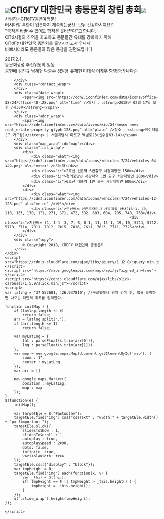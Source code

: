 
<!DOCTYPE html>
<html>
<head>
<title>초대합니다 :-)</title>
<meta charset="utf-8" />
<meta name="viewport" content="width=device-width, initial-scale=1.0, maximum-scale=1.0, minimum-scale=1.0, user-scalable=yes" />

<meta property="og:site_name" content="СПБГУ" />
<meta property="og:title" content="СПБГУ 대한민국 총동문회" />
<meta property="og:description" content="СПБГУ 총동문회 창립 총회  " />
<meta property="og:image" content="https://user-images.githubusercontent.com/36090272/35768103-580e0d5a-093a-11e8-87ec-3feba4ac375c.jpg" />
<meta property="og:image" content="https://user-images.githubusercontent.com/36090272/35768101-57c18b06-093a-11e8-8c6c-023425a8cd5f.jpg" />
<meta property="og:type" content="website" />
<meta property="og:url" content="StPetersburgUniversityInROK.github.io" />

<link rel="stylesheet" type="text/css" href="https://cdn.jsdelivr.net/jquery.slick/1.5.9/slick.css"/>
<style>
* {
	margin: 0;
	padding: 0;
	-webkit-tap-highlight-color: rgba(0, 0, 0, 0);
	-moz-tap-highlight-color: rgba(0, 0, 0, 0);
	-webkit-text-size-adjust: 100%;
}

html,body {
	height: 100%;
}

body {
	background-color: #eee;
}

#wrap {
	max-width: 500px;
	margin: 0 auto;
	background-color: #fff;
	height: auto;
}

.img100 {
	max-width: 100%;
	width: auto !important;
	width: 100%;
}

#autoplay, .slide_wrap {
	position:relative;
	width:100%;
	overflow:hidden;
}

.content_wrap {
	font-size: 14px;
	text-align: center;
	padding-top: 15px;
	margin: 0 15px;
	color: #8d968c;
	line-height: 20px;
}

.content_wrap h1 {
	font-size: 15px;
	font-weight: bold;
	text-align: center;
	padding-bottom: 15px;
	color: #50a27f;
}

.content_wrap h1 img {
	height: 40px;
	vertical-align: middle;
}

.contact_wrap {
	text-align: center;
	padding-top: 15px;
}

.contact_wrap a {
	font-size: 15px;
	color: #2f302c;
	font-weight: bold;
	text-decoration: none;
	display: inline-block;
	padding: 10px;
	min-width: 40px;
	border-radius: 5px;
}

.contact_wrap a.bg1 {
	background-color: #bbedc8;
}

.contact_wrap a.bg2 {
	background-color: #9bddbe;
}

.contact_wrap a.bg3 {
	background-color: #ccf2cb;
}

.contact_wrap img {
	height: 15px;
	padding-right: 5px;
	vertical-align: middle;
	position: relative;
	top: -2px;
}

.date_wrap {
	margin: 0 15px;
	padding: 20px 0 0 0;
	text-align: left;
	font-size: 13px;
}

.date_wrap img {
	height: 15px;
	vertical-align: middle;
	position: relative;
	top: -2px;
	padding-right: 5px;
}

.addr_wrap {
	margin: 0 15px;
	padding: 10px 0;
	text-align: left;
	font-size: 13px;
}

.addr_wrap img {
	height: 15px;
	vertical-align: middle;
	position: relative;
	top: -2px;
	padding-right: 5px;
}

.map_wrap {
	margin: 0 15px;
	height: 200px;
	background-color: #ddd;
	text-align: center;
	font-size: 14px;
}

.tras_wrap {
	margin: 0 15px;
	font-size: 14px;
	padding-bottom: 20px;
}

.tras_wrap div {
	padding-top: 10px;
}

.tras_wrap div.what {
	color: #888;
}

.tras_wrap div.is {
	color: #8d968c;
	font-weight: bold;
	margin: 0 20px;
}

.tras_wrap img {
	height: 14px;
	vertical-align: middle;
	position: relative;
	top: -3px;
	padding-right: 5px;
}
.copy {
	font-size:12px;
	color:#888;
	text-align:center;
	padding-top:15px;
	padding-bottom:15px;
}
.slick-prev,.slick-next {
	display:none !important;
}
</style>
</head>
<body>
	<div id="wrap">
		<div class="slide_wrap">
			<div id="autoplay" style="display:none;">
				<!-- //이미지 추가 -->
				<img src="https://user-images.githubusercontent.com/36090272/35768101-57c18b06-093a-11e8-8c6c-023425a8cd5f.jpg" class="img100" />
				<img src="https://user-images.githubusercontent.com/36090272/35768102-57e7cadc-093a-11e8-9b6d-aa6787cf3516.jpg" class="img100" />
				<img src="https://user-images.githubusercontent.com/36090272/35768103-580e0d5a-093a-11e8-87ec-3feba4ac375c.jpg" class="img100" />
				<img src="https://user-images.githubusercontent.com/36090272/35768104-5835c2e6-093a-11e8-8ea5-e32247b0778d.jpg" class="img100" />
				<img src="https://user-images.githubusercontent.com/36090272/35768105-585cf776-093a-11e8-8e6a-bb2aed831530.jpg" class="img100" />
				<img src="https://user-images.githubusercontent.com/36090272/35768106-58a6d81e-093a-11e8-9843-d4b94c386ccb.jpg" class="img100" />
				<img src="https://user-images.githubusercontent.com/36090272/35768107-58cc25b0-093a-11e8-98b8-969c0164de78.jpg" class="img100" />
			</div>
		</div>
		<div class="content_wrap">
			<h1><img src="https://user-images.githubusercontent.com/36090272/35768100-579b086e-093a-11e8-9773-4fcc83fb9ba4.png"/>СПбГУ 대한민국 총동문회 창립 총회<img src="https://user-images.githubusercontent.com/36090272/35768100-579b086e-093a-11e8-9773-4fcc83fb9ba4.png"/></h1>
사랑하는СПбГУ동문여러분! <br />
러시아발 혹한이 입춘까지 계속되는군요. 모두 건강하시지요?<br />
"국적은 바꿀 수 있어도 학적은 못바꾼다"고 합니다. <br />
СПб시절의 추억을 회고하고 동문들간 유대를 강화하기 위해 <br />
СПбГУ 대한민국 동문회를 출범시키고자 합니다 <br />
바쁘시더라도 동문들의 많은 동참을 권면드립니다<br />
			
2017.2.4. <br />
동문회결성 추진위원회 일동<br />
공현배 김진규 남혜현 박종수 성원용 유제현 이대식 이제우 함영준:가나다순<br />
			
		</div>
		<div class="contact_wrap">
		</div>
		<div class="date_wrap">
			<span><img src="https://cdn2.iconfinder.com/data/icons/office-38/24/office-40-128.png" alt="time" />일시 : <strong>2018년 02월 17일 오후 7시30분</strong></span>
		</div>
		<div class="addr_wrap">
			<span><img src="https://cdn4.iconfinder.com/data/icons/miu/24/house-home-real_estate-property-glyph-128.png" alt="place" />장소 : <strong>케이터틀(구.거구장)</strong> | 서울특별시 마포구 백범로23(신수동63-14)</span>
		</div>
		<div class="map_wrap" id="map"></div>
		<div class="tras_wrap">
			<div>
				<div class="what"><img src="https://cdn2.iconfinder.com/data/icons/vehicles-7/24/vehicles-04-128.png" alt="metro" />지하철</div>
				<div class="is">2호선 신촌역 6번출구 서강대방면 150m</div>
				<div class="is">경의중앙선 서강대역 1번 출구 서강대방면 200m</div>
				<div class="is">6호선 대흥역 1번 출구 서강대방면 600m</div>
			</div>
			<div>
				<div class="what"><img src="https://cdn2.iconfinder.com/data/icons/vehicles-7/24/vehicles-12-128.png" alt="metro" />버스</div>
				<div class="is">간선버스 신촌로터리나 서강대앞 하차(13-1, 19, 110, 163, 170, 171, 271, 371, 472, 602, 603, 604, 705, 740, 753</div>
                                                             <div class="is">지선버스 (1, 1-1, 3, 7, 8, 8-1, 11, 11-1, 19, 10, 5711, 5712, 5713, 5714, 7011, 7012, 7015, 7016, 7611, 7613, 7711, 7726</div>
			</div>
		</div>
		<div class="copy">
			© Copyright 2018, СПБГУ 대한민국 총동문회
		</div>
	</div>
	<script src="https://cdnjs.cloudflare.com/ajax/libs/jquery/1.12.0/jquery.min.js"></script>
	<script src="https://maps.googleapis.com/maps/api/js?signed_in=true"></script>
	<script src="https://cdnjs.cloudflare.com/ajax/libs/slick-carousel/1.5.9/slick.min.js"></script>
	<script>
	var latlng = "37.552681, 126.937810"; //구글맵에서 위치 검색 후, 맵을 클릭하면 나오는 하단의 좌표를 입력한다.

	function initMap() {
		if (latlng.length <= 0)
			return false;
		arr = latlng.split(",");
		if (arr.length <= 1)
			return false;

		var myLatLng = {
			lat : parseFloat($.trim(arr[0])),
			lng : parseFloat($.trim(arr[1]))
		};
		var map = new google.maps.Map(document.getElementById('map'), {
			zoom : 17,
			center : myLatLng
		});
		var arr = [];

		new google.maps.Marker({
			position : myLatLng,
			map : map
		});
	}
	$(function(e) {
		initMap();
		
		var targetEle = $("#autoplay");
		targetEle.find("img").css("cssText" , "width:" + targetEle.width() + "px !important;");
		targetEle.slick({
			slidesToShow : 1,
			slidesToScroll : 1,
			autoplay : true,
			autoplaySpeed : 2000,
			dots: false,
		  	infinite: true,
		  	variableWidth: true
		});
		targetEle.css({"display" : "block"});
		var tmpHeight = 0;
		targetEle.find("img").each(function(k, v) {
			var _this = $(this);
			if( tmpHeight == 0 || tmpHeight > _this.height() ) {
				tmpHeight = _this.height();
			}
		});
		$(".slide_wrap").height(tmpHeight);
	});
	
	</script>
</body>
</html>
